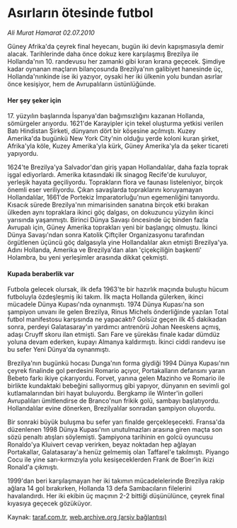 # Asırların ötesinde futbol

*Ali Murat Hamarat 02.07.2010*

<div class="yazi"><p>Güney Afrika'da çeyrek final heyecanı, bugün iki devin kapışmasıyla demir alacak. Tarihlerinde daha önce dokuz kere karşılaşmış Brezilya ile Hollanda'nın 10. randevusu her zamanki gibi kıran kırana geçecek. Şimdiye kadar oynanan maçların bilançosunda Brezilya'nın galibiyet hanesinde üç, Hollanda'nınkinde ise iki yazıyor, oysaki her iki ülkenin yolu bundan asırlar önce kesişiyor, hem de Avrupalıların üstünlüğünde.</p>
<h4>Her şey şeker için</h4>
<p>17. yüzyılın başlarında İspanya'dan bağımsızlığını kazanan Hollanda, sömürgeler arıyordu. 1621'de Karayipler için tekel oluşturma yetkisi verilen Batı Hindistan Şirketi, dünyanın dört bir köşesine açılmıştı. Kuzey Amerika'da bugünkü New York City'nin olduğu yerde koloni kuran şirket, Afrika'yla köle, Kuzey Amerika'yla kürk, Güney Amerika'yla da şeker ticareti yapıyordu.</p>
<p>1624'te Brezilya'ya Salvador'dan giriş yapan Hollandalılar, daha fazla toprak işgal ediyorlardı. Amerika kıtasındaki ilk sinagog Recife'de kuruluyor, yerleşik hayata geçiliyordu. Toprakların flora ve faunası listeleniyor, birçok önemli eser veriliyordu. Çıkan savaşlarda topraklarını koruyamayan Hollandalılar, 1661'de Portekiz İmparatorluğu'nun egemenliğini tanıyordu. Kısacık sürede Brezilya'nın mimarisinden sanatına birçok etki bırakan ülkeden aynı topraklara ikinci göç dalgası, on dokuzuncu yüzyılın ikinci yarısında yaşanmıştı. Birinci Dünya Savaşı öncesinde üç binden fazla Avrupalı için, Güney Amerika toprakları yeni bir başlangıç olmuştu. İkinci Dünya Savaşı'ndan sonra Katolik Çiftçiler Organizasyonu tarafından örgütlenen üçüncü göç dalgasıyla yine Hollandalılar akın etmişti Brezilya'ya. Adını Hollanda, Amerika ve Brezilya'dan alan 'çiçekçiliğin başkenti' Holambra, bu yeni yerleşimler arasında dikkat çekmişti.</p>
<h4>Kupada beraberlik var</h4>
<p>Futbola gelecek olursak, ilk defa 1963'te bir hazırlık maçında buluştu hücum futboluyla özdeşleşmiş iki takım. İlk maçta Hollanda gülerken, ikinci mücadele Dünya Kupası'nda oynanmıştı. 1974 Dünya Kupası'na son şampiyon unvanı ile gelen Brezilya, Rinus Michels önderliğinde yazılan Total futbol manifestosu karşısında ne yapacaktı? Golsüz geçen ilk 45 dakikadan sonra, perdeyi Galatasaray'ın yardımcı antrenörü Johan Neeskens açmış, adaşı Cruyff skoru ilan etmişti. Sarı Fare ve şürekâsı finale kadar dümdüz yoluna devam ederken, kupayı Almanya kaldırmıştı. İkinci ciddi randevu ise bu sefer Yeni Dünya'da oynanmıştı.</p>
<p>Brezilya'nın bugünkü hocası Dunga'nın forma giydiği 1994 Dünya Kupası'nın çeyrek finalinde gol perdesini Romario açıyor, Portakalların defansını yaran Bebeto farkı ikiye çıkarıyordu. Forvet, yanına gelen Mazinho ve Romario ile birlikte kundaktaki bebeğini sallıyormuş gibi yapıyor, dünyanın en sevimli gol kutlamalarından biri hayat buluyordu. Bergkamp ile Winter'in golleri Avrupalıları ümitlendirse de Branco'nun frikik golü, sambayı başlatıyordu. Hollandalılar evine dönerken, Brezilyalılar sonradan şampiyon oluyordu.</p>
<p>Bir sonraki büyük buluşma bu sefer yarı finalde gerçekleşecekti. Fransa'da düzenlenen 1998 Dünya Kupası'nın unutulmazları arasına giren maçta son sözü penaltı atışları söylemişti. Şampiyona tarihinin en golcü oyuncusu Ronaldo'ya Kluivert cevap verirken, beyaz noktadan hep ağlayan Portakallar, Galatasaray'a henüz gelmemiş olan Taffarel'e takılmıştı. Piyango Cocu ile yine sarı-kırmızıyla yolu kesişeceklerden Frank de Boer'in ikizi Ronald'a çıkmıştı.</p>
<p>1999'dan beri karşılaşmayan her iki takımın mücadelelerinde Brezilya rakip ağlara 14 gol bırakırken, Hollanda 13 defa Sambacıların filelerini havalandırdı. Her iki ekibin üç maçının 2-2 bittiği düşünülünce, çeyrek final kıyasıya geçecek gözüküyor.</p></div>

Kaynak: [taraf.com.tr](http://www.taraf.com.tr:80/ali-murat-hamarat/makale-asirlarin-otesinde-futbol.htm), [web.archive.org (arşiv bağlantısı)](http://web.archive.org/web/20100704055417/http://www.taraf.com.tr:80/ali-murat-hamarat/makale-asirlarin-otesinde-futbol.htm)
